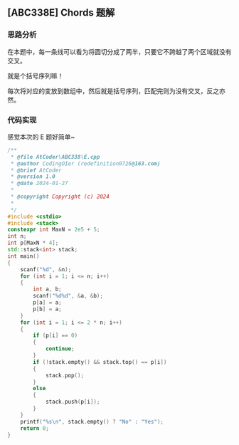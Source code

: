 <!--
 * @Author: CodingOIer redefinition0726@163.com
 * @Date: 2024-01-29 16:01:38
 * @LastEditors: CodingOIer redefinition0726@163.com
 * @LastEditTime: 2024-01-29 16:07:07
 * @FilePath: \Source-Code\Solution\AT_abc338_e.md
 * 
 * Copyright (c) 2024 by CodingOIer, All Rights Reserved.
-->
## [ABC338E] Chords 题解

### 思路分析

在本题中，每一条线可以看为将圆切分成了两半，只要它不跨越了两个区域就没有交叉。

就是个括号序列嘛！

每次将对应的变放到数组中，然后就是括号序列，匹配完则为没有交叉，反之亦然。

### 代码实现

感觉本次的 E 题好简单~

```cpp
/**
 * @file AtCoder\ABC338\E.cpp
 * @author CodingOIer (redefinition0726@163.com)
 * @brief AtCoder
 * @version 1.0
 * @date 2024-01-27
 *
 * @copyright Copyright (c) 2024
 *
 */
#include <cstdio>
#include <stack>
constexpr int MaxN = 2e5 + 5;
int n;
int p[MaxN * 4];
std::stack<int> stack;
int main()
{
    scanf("%d", &n);
    for (int i = 1; i <= n; i++)
    {
        int a, b;
        scanf("%d%d", &a, &b);
        p[a] = a;
        p[b] = a;
    }
    for (int i = 1; i <= 2 * n; i++)
    {
        if (p[i] == 0)
        {
            continue;
        }
        if (!stack.empty() && stack.top() == p[i])
        {
            stack.pop();
        }
        else
        {
            stack.push(p[i]);
        }
    }
    printf("%s\n", stack.empty() ? "No" : "Yes");
    return 0;
}
```